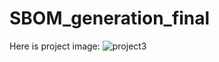 # SBOM_generation_final
Here is project image:
![project3](https://github.com/priya1-0/SBOM_generation_final/assets/72966981/ecb86953-872e-4cb6-9f47-af77d7085e9a)
